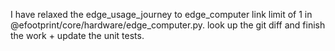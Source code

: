 I have relaxed the edge_usage_journey to edge_computer link limit of 1 in @efootprint/core/hardware/edge_computer.py.
look up the git diff and finish the work + update the unit tests.